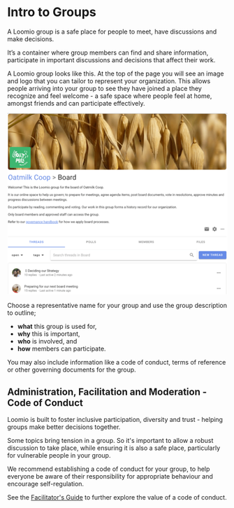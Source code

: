 # Intro to Groups

A Loomio group is a safe place for people to meet, have discussions and make decisions. 

It’s a container where group members can find and share information, participate in important discussions and decisions that affect their work.  

A Loomio group looks like this.  At the top of the page you will see an image and logo that you can tailor to represent your organization.  This allows people arriving into your group to see they have joined a place they recognize and feel welcome - a safe space where people feel at home, amongst friends and can participate effectively.

![](group_page.png)

Choose a representative name for your group and use the group description to outline;
- **what** this group is used for,
- **why** this is important,
- **who** is involved, and
- **how** members can participate.

You may also include information like a code of conduct, terms of reference or other governing documents for the group.

## Administration, Facilitation and Moderation - Code of Conduct

Loomio is built to foster inclusive participation, diversity and trust - helping groups make better decisions together. 

Some topics bring tension in a group.  So it's important to allow a robust discussion to take place, while ensuring it is also a safe place, particularly for vulnerable people in your group. 

We recommend establishing a code of conduct for your group, to help everyone be aware of their responsibility for appropriate behaviour and encourage self-regulation. 

See the [Facilitator's Guide](https://help.loomio.com/en/guides/facilitators_guide/commencing/index.html#culture-protocol-expectations) to further explore the value of a code of conduct.
